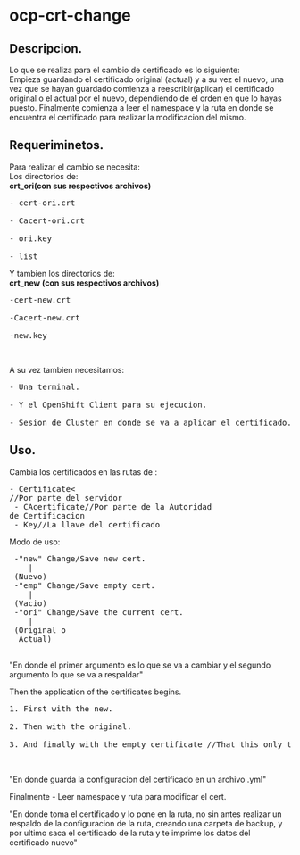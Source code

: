 
# ocp-crt-change

Descripcion.
------------------------------------------------------------------------
<p> Lo que se realiza para el cambio de certificado es lo siguiente:<br>
Empieza guardando el certificado original (actual) y a su vez
el nuevo, una vez que se hayan guardado comienza a reescribir(aplicar)
el certificado original o el actual por el nuevo, dependiendo de
el orden en que lo hayas puesto.
Finalmente comienza a leer el namespace y la ruta
en donde se encuentra el certificado para realizar la modificacion 
del mismo. </p>


Requeriminetos.
-------------------------------------------------------------
Para realizar el cambio se necesita:<br>
Los directorios de:<br>
<strong>crt_ori(con sus respectivos archivos)</strong><br>
<pre>
- cert-ori.crt</li><br>
- Cacert-ori.crt</li><br>
- ori.key</li><br>
- list<br></pre>
Y tambien los directorios de:<br>
<strong>crt_new (con sus respectivos archivos)</strong><br>
<pre>
-cert-new.crt<br>
-Cacert-new.crt<br>
-new.key<br></pre>
<br>

A su vez tambien necesitamos:  <br>
<pre>
- Una terminal.<br>
- Y el OpenShift Client para su ejecucion.<br>
- Sesion de Cluster en donde se va a aplicar el certificado. 
</pre>

Uso.
-------------------------------------------------------------
Cambia los certificados en las rutas de : <br>
      <pre>- Certificate< //Por parte del servidor <br>
           - CAcertificate//Por parte de la Autoridad de Certificacion<br>
           - Key//La llave del certificado
<br></pre>
Modo de uso:<br>    
<pre>
 -"new" Change/Save new cert.
    |
 (Nuevo)
 -"emp" Change/Save empty cert.
    |
 (Vacio)
 -"ori" Change/Save the current cert.
    |
 (Original o
  Actual)
 </pre>
 
 <p>"En donde el primer argumento es lo que se va a cambiar 
    y el segundo argumento lo que se va a respaldar"</p>
    
Then the application of the certificates begins.<br>
<pre>
1. First with the new.<br>
2. Then with the original.<br>
3. And finally with the empty certificate //That this only throws empty arguments<br>
</br></pre>

"En donde guarda la configuracion del certificado en un archivo .yml"

Finalmente - Leer namespace y ruta para modificar el cert.<br>
<p>"En donde toma el certificado y lo pone en la ruta, 
no sin antes realizar un respaldo de la configuracion de la ruta,
creando una carpeta de backup, y por ultimo saca el certificado de
la ruta y te imprime los datos del certificado nuevo"</p>


 






